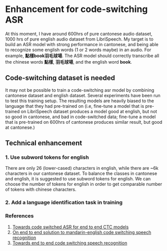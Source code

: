 # Enhancement for code-switching ASR

At this moment, I have around 600hrs of pure cantonese audio dataset, 1000 hrs of pure english audio dataset from LibriSpeech. My target is to build an ASR model with strong performance in cantonese, and being able to recognize some english words (1 or 2 words maybe) in an audio. For example, **點樣book羽毛球場**. The ASR model should correctly transcribe all the chinese words **點樣**, **羽毛球場**, and the english word **book**.

## Code-switching dataset is needed
It may not be possible to train a code-switching asr model by combining cantonese dataset and english dataset. Several experiments have been run to test this training setup. The resulting models are heavily biased to the language that they had pre-trained on (i.e, fine-tune a model that is pre-trained on LibriSpeech dataset produces a model good at english, but not so good in cantonese, and bad in code-switched data; fine-tune a model that is pre-trained on 600hrs of cantonese produces similar result, but good at cantonese.)

## Technical enhancement
### 1. Use subword tokens for english
There are only 26 (lower-cased) characters in english, while there are ~6k characters in our cantonese dataset. To balance the classes in cantonese and english, it is suggested to use subword tokens for english. We can choose the number of tokens for english in order to get comparable number of tokens with chinese characters.

### 2. Add a language identification task in training


### References
1. [Towards code switched ASR for end to end CTC models](https://www.microsoft.com/en-us/research/uploads/prod/2019/09/Towards_code_switched_ASR_for_End_to_End_CTC_models.pdf)
2. [On end to end solution to mandarin-english code switching speech recognition](https://arxiv.org/pdf/1811.00241.pdf
)
3. [Towards end to end code switching speech recognition](https://arxiv.org/pdf/1810.13091.pdf)